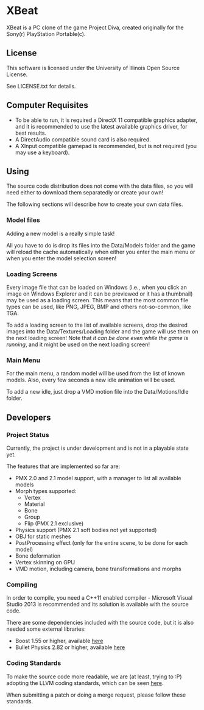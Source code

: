 # XBeat

XBeat is a PC clone of the game Project Diva, created originally for the Sony(r) PlayStation Portable(c).

## License
This software is licensed under the University of Illinois Open Source License.

See LICENSE.txt for details.

## Computer Requisites

  - To be able to run, it is required a DirectX 11 compatible graphics adapter, and it is recommended to use the latest available graphics driver, for best results.
  - A DirectAudio compatible sound card is also required.
  - A XInput compatible gamepad is recommended, but is not required (you may use a keyboard).


## Using
The source code distribution does not come with the data files, so you will need either to download them separatedly or create your own!

The following sections will describe how to create your own data files.

### Model files
Adding a new model is a really simple task!

All you have to do is drop its files into the Data/Models folder and the game will reload the cache automatically when either you enter the main menu or when you enter the model selection screen!

### Loading Screens
Every image file that can be loaded on Windows (i.e., when you click an image on Windows Explorer and it can be previewed or it has a thumbnail) may be used as a loading screen.
This means that the most common file types can be used, like PNG, JPEG, BMP and others not-so-common, like TGA.

To add a loading screen to the list of available screens, drop the desired images into the Data/Textures/Loading folder and the game will use them on the next loading screen!
Note that *it can be done even while the game is running*, and it might be used on the next loading screen!

### Main Menu
For the main menu, a random model will be used from the list of known models. Also, every few seconds a new idle animation will be used.

To add a new idle, just drop a VMD motion file into the Data/Motions/Idle folder.

## Developers 

### Project Status

Currently, the project is under development and is not in a playable state yet.

The features that are implemented so far are:

  - PMX 2.0 and 2.1 model support, with a manager to list all available models
  - Morph types supported:
    - Vertex
    - Material
	- Bone
    - Group
	- Flip (PMX 2.1 exclusive)
  - Physics support (PMX 2.1 soft bodies not yet supported)
  - OBJ for static meshes
  - PostProcessing effect (only for the entire scene, to be done for each model)
  - Bone deformation
  - Vertex skinning on GPU
  - VMD motion, including camera, bone transformations and morphs

### Compiling

In order to compile, you need a C++11 enabled compiler - Microsoft Visual Studio 2013 is recommended and its solution is available with the source code.

There are some dependencies included with the source code, but it is also needed some external libraries:

  - Boost 1.55 or higher, available [here][1]
  - Bullet Physics 2.82 or higher, available [here][2]
  
### Coding Standards

To make the source code more readable, we are (at least, trying to :P) adopting the LLVM coding standards, which can be seen [here][3].

When submitting a patch or doing a merge request, please follow these standards.
  
[1]: http://www.boost.org/
[2]: http://bulletphysics.org/
[3]: http://llvm.org/docs/CodingStandards.html
